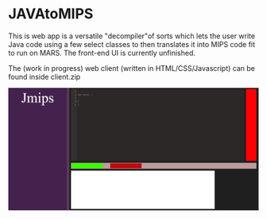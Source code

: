 # JAVAtoMIPS
This is web app is a versatile "decompiler"of sorts which lets the user write Java code using a few select classes to then translates it into MIPS code fit to run on MARS. The front-end UI is currently unfinished. 

The (work in progress) web client (written in HTML/CSS/Javascript) can be found inside client.zip

![screen](/Capture.PNG)
